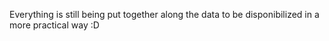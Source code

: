 Everything is still being put together along the data to be disponibilized in a more practical way :D
